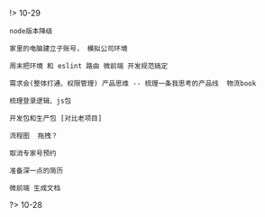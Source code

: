 !> 10-29
    
    node版本降级

    家里的电脑建立子账号， 模拟公司环境

    周末把环境 和 eslint 路由 微前端 开发规范搞定

    需求会(整体打通、权限管理) 产品思维 -- 梳理一条我思考的产品线  物流book
    
    梳理登录逻辑、js包

    开发包和生产包 [对比老项目]

    流程图  拖拽？

    取消专家号预约
  
    准备深一点的简历

    微前端 生成文档

?> 10-28